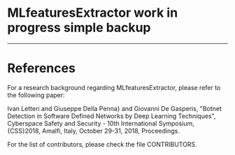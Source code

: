 # MLfeaturesExtractor work in progress simple backup
------------------------------------------------------------------------------------------------------------------
# References

For a research background regarding MLfeaturesExtractor, please refer to the following paper:

Ivan Letteri and Giuseppe Della Penna} and Giovanni De Gasperis, "Botnet Detection in Software Defined Networks by Deep Learning Techniques", Cyberspace Safety and Security - 10th International Symposium, {CSS}2018, Amalfi, Italy, October 29-31, 2018, Proceedings.

For the list of contributors, please check the file CONTRIBUTORS.
